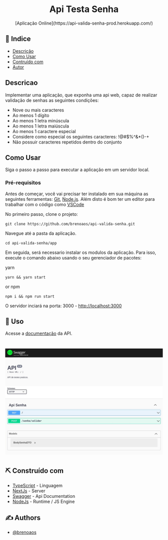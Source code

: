 <h1 align="center">Api Testa Senha</h1>

<div align="center">
    [Aplicação Online](https://api-valida-senha-prod.herokuapp.com/)
</div>



## 📝 Indice

- [Descrição](#descricao)
- [Como Usar](#como-usar)
- [Contruído com](#build)
- [Autor](#autor)

## Descricao <a name = "descricao"></a>
Implementar uma aplicação, que exponha uma api web, capaz de realizar validação de senhas as seguintes condições: 

- Nove ou mais caracteres
- Ao menos 1 dígito
- Ao menos 1 letra minúscula
- Ao menos 1 letra maiúscula
- Ao menos 1 caractere especial
- Considere como especial os seguintes caracteres: !@#$%^&*()-+
- Não possuir caracteres repetidos dentro do conjunto

## Como Usar <a name = "como-usar"></a>

Siga o passo a passo para executar a aplicação em um servidor local.

### Pré-requisitos
Antes de começar, você vai precisar ter instalado em sua máquina as seguintes ferramentas:
[Git](https://git-scm.com), [Node.js](https://nodejs.org/en/). 
Além disto é bom ter um editor para trabalhar com o código como [VSCode](https://code.visualstudio.com/)


No primeiro passo, clone o projeto:

```
git clone https://github.com/brenoaos/api-valida-senha.git
```

Navegue até a pasta da aplicação.
```
cd api-valida-senha/app
```

Em seguida, será necessario instalar os modulos da aplicação. Para isso, execute o comando abaixo usando o seu gerenciador de pacotes:

yarn

```
yarn && yarn start
```
or 
npm

```
npm i && npm run start
```

O servidor inciará na porta: 3000 - <http://localhost:3000>


## 🎈 Uso <a name="usage"></a>

Acesse a [documentação](http://localhost:3000/api) da API.

<h1 align="center">
<img alt="Api Documentacao" src="./documentacao/assests/images/swagger-print.jpg">
</h1>

## ⛏️ Construído com <a name = "build"></a>

- [TypeScript](https://www.typescriptlang.org/) - Linguagem
- [NextJs](https://nestjs.com/) - Server
- [Swagger](https://swagger.io/) - Api Documentation
- [NodeJs](https://nodejs.org/en/) - Runtime / JS Engine

## ✍️ Authors <a name = "authors"></a>

- [@brenoaos](https://github.com/brenoaos)
